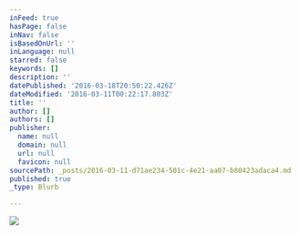 ```yaml
---
inFeed: true
hasPage: false
inNav: false
isBasedOnUrl: ''
inLanguage: null
starred: false
keywords: []
description: ''
datePublished: '2016-03-18T20:50:22.426Z'
dateModified: '2016-03-11T00:22:17.803Z'
title: ''
author: []
authors: []
publisher:
  name: null
  domain: null
  url: null
  favicon: null
sourcePath: _posts/2016-03-11-d71ae234-501c-4e21-aa07-b80423adaca4.md
published: true
_type: Blurb

---
```

![](https://the-grid-user-content.s3-us-west-2.amazonaws.com/6b7bf81f-0282-4c6e-a716-f2e29b72c9cd.jpg)